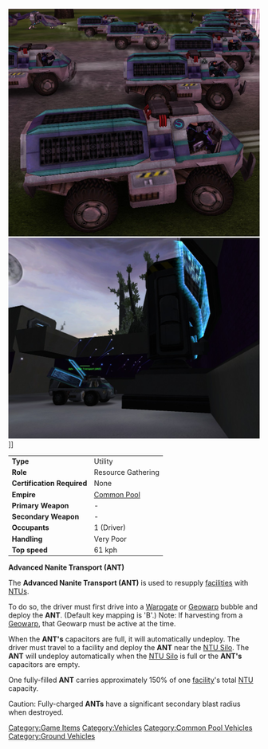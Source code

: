 ![](images/Ant.jpg "fig:Ant.jpg") ![](images/ANTatSilo.jpg "fig:ANTatSilo.jpg")\]\]

|                            |                               |
| -------------------------- | ----------------------------- |
| **Type**                   | Utility                       |
| **Role**                   | Resource Gathering            |
| **Certification Required** | None                          |
| **Empire**                 | [Common Pool](Common_Pool.md) |
| **Primary Weapon**         | \-                            |
| **Secondary Weapon**       | \-                            |
| **Occupants**              | 1 (Driver)                    |
| **Handling**               | Very Poor                     |
| **Top speed**              | 61 kph                        |

**Advanced Nanite Transport (ANT)**

The **Advanced Nanite Transport (ANT)** is used to resupply
[facilities](Facilities.md) with [NTUs](NTU.md).

To do so, the driver must first drive into a
[Warpgate](Warpgate.md) or [Geowarp](Geowarp.md) bubble
and deploy the **ANT**. (Default key mapping is 'B'.) Note: If
harvesting from a [Geowarp](Geowarp.md), that Geowarp must be
active at the time.

When the **ANT's** capacitors are full, it will automatically undeploy.
The driver must travel to a facility and deploy the **ANT** near the
[NTU Silo](NTU_Silo.md). The **ANT** will undeploy automatically
when the [NTU Silo](NTU_Silo.md) is full or the **ANT's**
capacitors are empty.

One fully-filled **ANT** carries approximately 150% of one
[facility](Facilities.md)'s total [NTU](NTU.md)
capacity.

Caution: Fully-charged **ANTs** have a significant secondary blast
radius when destroyed.

[Category:Game Items](Category:Game_Items.md)
[Category:Vehicles](Category:Vehicles.md) [Category:Common Pool
Vehicles](Category:Common_Pool_Vehicles.md) [Category:Ground
Vehicles](Category:Ground_Vehicles.md)
